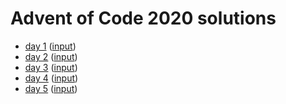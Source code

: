 # Advent of Code 2020 solutions

* [day 1](src/aoc2020/day1.clj) ([input](resources/day1.txt))
* [day 2](src/aoc2020/day2.clj) ([input](resources/day2.txt))
* [day 3](src/aoc2020/day3.clj) ([input](resources/day3.txt))
* [day 4](src/aoc2020/day4.clj) ([input](resources/day4.txt))
* [day 5](src/aoc2020/day5.clj) ([input](resources/day5.txt))